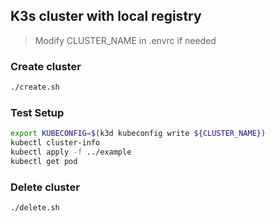 ## K3s cluster with local registry

> Modify CLUSTER_NAME in .envrc if needed

### Create cluster

```bash
./create.sh
```

### Test Setup

```bash
export KUBECONFIG=$(k3d kubeconfig write ${CLUSTER_NAME})
kubectl cluster-info
kubectl apply -f ../example
kubectl get pod
```

### Delete cluster

```bash
./delete.sh
```
